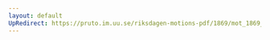 ```yaml
---
layout: default
UpRedirect: https://pruto.im.uu.se/riksdagen-motions-pdf/1869/mot_1869__fk__48.pdf
---
```

